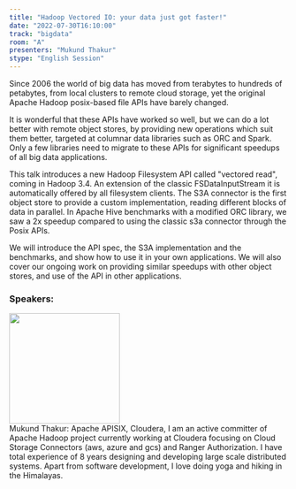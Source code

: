 ```yaml
---
title: "Hadoop Vectored IO: your data just got faster!"
date: "2022-07-30T16:10:00"
track: "bigdata"
room: "A"
presenters: "Mukund Thakur"
stype: "English Session"
---
```

Since 2006 the world of big data has moved from terabytes to hundreds of petabytes, from local clusters to remote cloud storage, yet the original Apache Hadoop posix-based file APIs have barely changed.

It is wonderful that these APIs have worked so well, but we can do a lot better with remote object stores, by providing new operations which suit them better, targeted at columnar data libraries such as ORC and Spark. Only a few libraries need to migrate to these APIs for significant speedups of all big data applications.

This talk introduces a new Hadoop Filesystem API called "vectored read", coming in Hadoop 3.4. An extension of the classic FSDataInputStream it is automatically offered by all filesystem clients.
The S3A connector is the first object store to provide a custom implementation, reading different blocks of data in parallel. In Apache Hive benchmarks with a modified ORC library, we saw a 2x speedup compared to using the classic s3a connector through the Posix APIs.

We will introduce the API spec, the S3A implementation and the benchmarks, and show how to use it in your own applications. We will also cover our ongoing work on providing similar speedups with other object stores, and use of the API in other applications.
 ### Speakers: 
 <img src="images/speaker/1148.png" width="200" /><br>Mukund Thakur: Apache APISIX, Cloudera, I am an active committer of Apache Hadoop project currently working at Cloudera focusing on Cloud Storage Connectors (aws, azure and gcs) and Ranger Authorization. 
I have total experience of 8 years designing and developing large scale distributed systems. Apart from software development, I love doing yoga and hiking in the Himalayas.

 